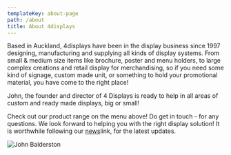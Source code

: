 ```yaml
---
templateKey: about-page
path: /about
title: About 4displays
---
```

Based in Auckland, 4displays have been in the display business since 1997 designing, manufacturing and supplying all kinds of display systems. From small & medium size items like brochure, poster and menu holders, to large complex creations and retail display for merchandising, so if you need some kind of signage, custom made unit, or something to hold your promotional material, you have come to the right place!

John, the founder and director of 4 Displays is ready to help in all areas of custom and ready made displays, big or small!

Check out our product range on the menu above! Do get in touch - for any questions. We look forward to helping you with the right display solution! It is worthwhile following our [news](http://www.4displays.co.nz/news/)link, for the latest updates.

![John Balderston](/img/john.png)
